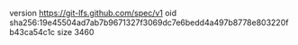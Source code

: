version https://git-lfs.github.com/spec/v1
oid sha256:19e45504ad7ab7b9671327f3069dc7e6bedd4a497b8778e803220fb43ca54c1c
size 3460
